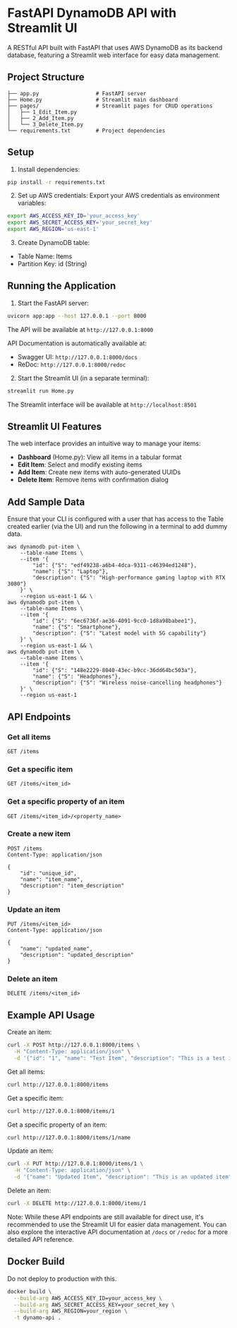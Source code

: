# FastAPI DynamoDB API with Streamlit UI

A RESTful API built with FastAPI that uses AWS DynamoDB as its backend database, featuring a Streamlit web interface for easy data management.

## Project Structure

```
├── app.py                  # FastAPI server
├── Home.py                 # Streamlit main dashboard
├── pages/                  # Streamlit pages for CRUD operations
│   ├── 1_Edit_Item.py
│   ├── 2_Add_Item.py
│   └── 3_Delete_Item.py
└── requirements.txt        # Project dependencies
```

## Setup

1. Install dependencies:
```bash
pip install -r requirements.txt
```

2. Set up AWS credentials:
Export your AWS credentials as environment variables:
```bash
export AWS_ACCESS_KEY_ID='your_access_key'
export AWS_SECRET_ACCESS_KEY='your_secret_key'
export AWS_REGION='us-east-1'
```

3. Create DynamoDB table:
- Table Name: Items
- Partition Key: id (String)

## Running the Application

1. Start the FastAPI server:
```bash
uvicorn app:app --host 127.0.0.1 --port 8000
```
The API will be available at `http://127.0.0.1:8000`

API Documentation is automatically available at:
- Swagger UI: `http://127.0.0.1:8000/docs`
- ReDoc: `http://127.0.0.1:8000/redoc`

2. Start the Streamlit UI (in a separate terminal):
```bash
streamlit run Home.py
```
The Streamlit interface will be available at `http://localhost:8501`

## Streamlit UI Features

The web interface provides an intuitive way to manage your items:

- **Dashboard** (Home.py): View all items in a tabular format
- **Edit Item**: Select and modify existing items
- **Add Item**: Create new items with auto-generated UUIDs
- **Delete Item**: Remove items with confirmation dialog

## Add Sample Data

Ensure that your CLI is configured with a user that has access to the Table created earlier (via the UI) and run the following in a terminal to add dummy data.

```
aws dynamodb put-item \
    --table-name Items \
    --item '{
        "id": {"S": "edf49238-a6b4-4dca-9311-c46394ed1248"},
        "name": {"S": "Laptop"},
        "description": {"S": "High-performance gaming laptop with RTX 3080"}
    }' \
    --region us-east-1 && \
aws dynamodb put-item \
    --table-name Items \
    --item '{
        "id": {"S": "6ec6736f-ae36-4091-9cc0-1d8a98babee1"},
        "name": {"S": "Smartphone"},
        "description": {"S": "Latest model with 5G capability"}
    }' \
    --region us-east-1 && \
aws dynamodb put-item \
    --table-name Items \
    --item '{
        "id": {"S": "148e2229-8040-43ec-b9cc-36dd64bc503a"},
        "name": {"S": "Headphones"},
        "description": {"S": "Wireless noise-cancelling headphones"}
    }' \
    --region us-east-1
```

## API Endpoints

### Get all items
```
GET /items
```

### Get a specific item
```
GET /items/<item_id>
```

### Get a specific property of an item
```
GET /items/<item_id>/<property_name>
```

### Create a new item
```
POST /items
Content-Type: application/json

{
    "id": "unique_id",
    "name": "item_name",
    "description": "item_description"
}
```

### Update an item
```
PUT /items/<item_id>
Content-Type: application/json

{
    "name": "updated_name",
    "description": "updated_description"
}
```

### Delete an item
```
DELETE /items/<item_id>
```

## Example API Usage

Create an item:
```bash
curl -X POST http://127.0.0.1:8000/items \
  -H "Content-Type: application/json" \
  -d '{"id": "1", "name": "Test Item", "description": "This is a test item"}'
```

Get all items:
```bash
curl http://127.0.0.1:8000/items
```

Get a specific item:
```bash
curl http://127.0.0.1:8000/items/1
```

Get a specific property of an item:
```bash
curl http://127.0.0.1:8000/items/1/name
```

Update an item:
```bash
curl -X PUT http://127.0.0.1:8000/items/1 \
  -H "Content-Type: application/json" \
  -d '{"name": "Updated Item", "description": "This is an updated item"}'
```

Delete an item:
```bash
curl -X DELETE http://127.0.0.1:8000/items/1
```

Note: While these API endpoints are still available for direct use, it's recommended to use the Streamlit UI for easier data management. You can also explore the interactive API documentation at `/docs` or `/redoc` for a more detailed API reference.

## Docker Build

Do not deploy to production with this.

```bash
docker build \
  --build-arg AWS_ACCESS_KEY_ID=your_access_key \
  --build-arg AWS_SECRET_ACCESS_KEY=your_secret_key \
  --build-arg AWS_REGION=your_region \
  -t dynamo-api .
```